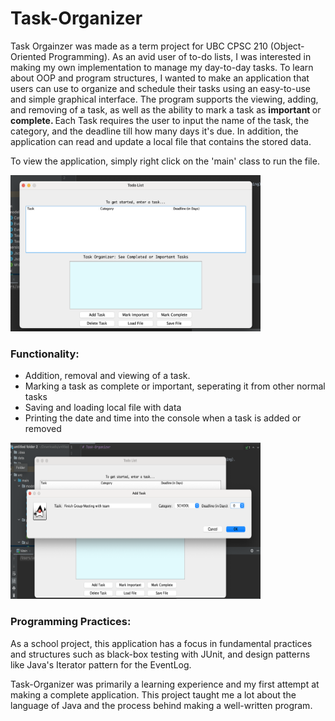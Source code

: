 # Task-Organizer

Task Orgainzer was made as a term project for UBC CPSC 210 (Object-Oriented Programming). As an avid user of to-do lists, I was interested in making my own implementation to manage my day-to-day tasks. To learn about OOP and program structures, I wanted to make an application that users can use to organize and schedule their tasks using an easy-to-use and simple graphical interface. The program supports the viewing, adding, and removing of a task, as well as the ability to mark a task as <b> important </b> or <b> complete. </b> Each Task requires the user to input the name of the task, the category, and the deadline till how many days it's due. In addition, the application can read and update a local file that contains the stored data.

To view the application, simply right click on the 'main' class to run the file.

<img src="images/main.png" alt="main_view" width="400" height="250">

### Functionality:

- Addition, removal and viewing of a task.
- Marking a task as complete or important, seperating it from other normal tasks
- Saving and loading local file with data
- Printing the date and time into the console when a task is added or removed

<img src="images/add_task.png" alt="adding_task" width="400" height="250">

### Programming Practices:

As a school project, this application has a focus in fundamental practices and structures such as black-box testing with JUnit, and design patterns like Java's Iterator pattern for the EventLog.

Task-Organizer was primarily a learning experience and my first attempt at making a complete application. This project taught me a lot about the language of Java and the process behind making a well-written program.
